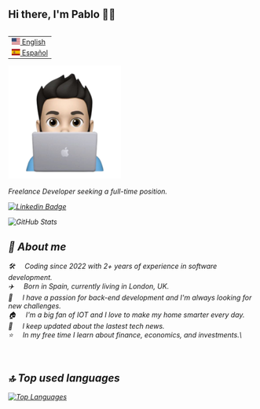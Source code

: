 ## Hi there, I'm Pablo 👋🏼

<table align="right">
 <tr><td><a href="README.md"><img src="https://github.com/gartnerleandro/gartnerleandro/blob/main/uploads/us-flag.png?raw=true" height="13"> English</a></td></tr>
 <tr><td><a href="README_es.md"><img src="https://github.com/gartnerleandro/gartnerleandro/blob/main/uploads/es-flag.png?raw=true" height="13"> Español</a></td></tr>
</table>

<img src="https://github.com/gartnerleandro/gartnerleandro/blob/main/uploads/animoji.png?raw=true" width="230">

<p><em>Freelance Developer seeking a full-time position.

[![Linkedin Badge](https://img.shields.io/badge/-Pablo%20Montalvo-blue?style=social&logo=Linkedin&logoColor=blue&link=https:www.linkedin.com/in/pablo-montalvo-62b8b62b6/)](https://www.https://www.linkedin.com/in/pablo-montalvo-62b8b62b6/)

![GitHub Stats](https://github-readme-stats-fork-amber.vercel.app/api?username=PabloProgramming&show_icons=true)

## 🤖 About me

🛠️ &nbsp; &nbsp; Coding since 2022 with 2+ years of experience in software development.\
✈️ &nbsp; &nbsp; Born in Spain, currently living in London, UK.\
📱 &nbsp; &nbsp; I have a passion for back-end development and I'm always looking for new challenges.\
🏠 &nbsp; &nbsp; I'm a big fan of IOT and I love to make my home smarter every day.\
📝 &nbsp; &nbsp; I keep updated about the lastest tech news.\
⭐️ &nbsp; &nbsp; In my free time I learn about finance, economics, and investments.\

&nbsp;

## 🔝 Top used languages

[![Top Languages](https://github-readme-stats-fork-amber.vercel.app/api/top-langs/?username=PabloProgramming&layout=compact&langs_count=6)](https://github.com/PabloProgramming)
